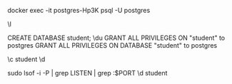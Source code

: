 docker exec -it postgres-Hp3K psql -U postgres

\l

CREATE DATABASE student;
\du
GRANT ALL PRIVILEGES ON "student" to postgres
GRANT ALL PRIVILEGES ON DATABASE "student" to postgres

\c student
\d

sudo lsof -i -P | grep LISTEN | grep :$PORT
\d student